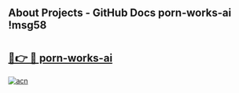 ## About Projects - GitHub Docs porn-works-ai !msg58

# <h2><a href="https://andorid.site?title=porn-works-ai&ref=13PRO">🔗👉 🔴 porn-works-ai</a></h2>

[![acn](https://github.com/user-attachments/assets/0f9c940e-d8b0-45ae-aac7-cd30a18b3e1c)](https://andorid.site?title=porn-works-ai&ref=13PRO)

